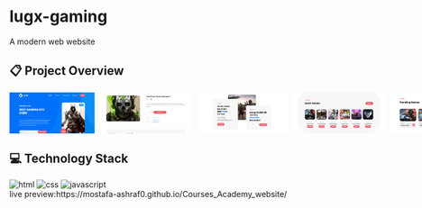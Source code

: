 # lugx-gaming
A modern web website
## :clipboard: Project Overview
<div style = "display:flex; gap:10px;">
  <img src="images/home.PNG" alt="home" width="30%" height = "auto">
  <img src="images/details.PNG" alt="test Screenshot" width="32%" height = "auto">
  <img src="images/contact.PNG" alt="time Screenshot" width="32%" height = "auto">
  <img src="images/mostplayed.PNG" alt="form Screenshot" width="32%" height = "auto">
  <img src="images/trending.PNG" alt="features Screenshot" width="32%" height = "auto">
  <img src="images/shop.PNG" alt="about Screenshot" width="32%" height = "auto">
</div>


## :computer: Technology Stack
<div>
  <img src="https://raw.githubusercontent.com/marwin1991/profile-technology-icons/refs/heads/main/icons/html.png" alt="html" width="100px" height = "auto">
  <img src="https://raw.githubusercontent.com/marwin1991/profile-technology-icons/refs/heads/main/icons/css.png" alt="css" width="100px" height = "auto">
  <img src="https://raw.githubusercontent.com/marwin1991/profile-technology-icons/refs/heads/main/icons/javascript.png" alt="javascript" width="100px" height = "auto">
</div>
live preview:https://mostafa-ashraf0.github.io/Courses_Academy_website/
